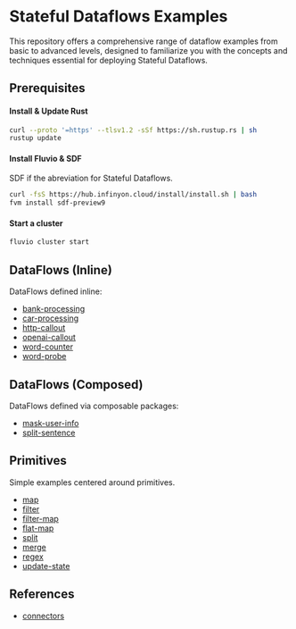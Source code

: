 # Stateful Dataflows Examples

This repository offers a comprehensive range of dataflow examples from basic to advanced levels, designed to familiarize you with the concepts and techniques essential for deploying Stateful Dataflows.

## Prerequisites

#### Install & Update Rust

```bash
curl --proto '=https' --tlsv1.2 -sSf https://sh.rustup.rs | sh
rustup update
```

#### Install Fluvio & SDF

SDF if the abreviation for Stateful Dataflows.

```bash
curl -fsS https://hub.infinyon.cloud/install/install.sh | bash
fvm install sdf-preview9
```

#### Start a cluster

```bash
fluvio cluster start
```

## DataFlows (Inline)

DataFlows defined inline:

* [bank-processing](/dataflows-inline/bank-processing/)
* [car-processing](/dataflows-inline/car-processing/)
* [http-callout](/dataflows-inline/http-callout/)
* [openai-callout](/dataflows-inline/openai-callout/)
* [word-counter](/dataflows-inline/word-counter/)
* [word-probe](/dataflows-inline/word-probe/)

## DataFlows (Composed)

DataFlows defined via composable packages:

* [mask-user-info](/dataflows-composed/mask-user-info/)
* [split-sentence](/dataflows-composed/split-sentence/)

## Primitives

Simple examples centered around primitives.

* [map](/primitives/map/)
* [filter](/primitives/filter/)
* [filter-map](/primitives/filter-map/)
* [flat-map](/primitives/flat-map/)
* [split](/primitives/split/)
* [merge](/primitives/merge/)
* [regex](/primitives/regex/)
* [update-state](/primitives/update-state/)


## References
* [connectors](connectors.md)
